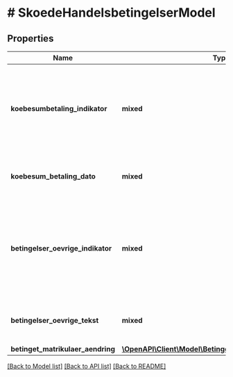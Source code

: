# # SkoedeHandelsbetingelserModel

## Properties

Name | Type | Description | Notes
------------ | ------------- | ------------- | -------------
**koebesumbetaling_indikator** | **mixed** | True angiver at handlen er betinget af købesummens betaling. False angiver at handlen ikke er betinget af købesummens betaling. | [optional]
**koebesum_betaling_dato** | **mixed** | Skal angives når handlen er betinget af købesummens betaling. | [optional]
**betingelser_oevrige_indikator** | **mixed** | True angiver at handlen er betinget af øvrige betingelser. False angiver at handlen ikke er betinget af øvrige betingelser. | [optional]
**betingelser_oevrige_tekst** | **mixed** | Skal angives når handlen er betinget af øvrige betingelser. | [optional]
**betinget_matrikulaer_aendring** | [**\OpenAPI\Client\Model\BetingetMatrikulaerAendringEnum**](BetingetMatrikulaerAendringEnum.md) |  | [optional]

[[Back to Model list]](../../README.md#models) [[Back to API list]](../../README.md#endpoints) [[Back to README]](../../README.md)
